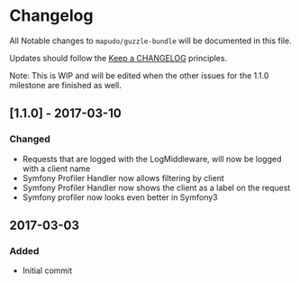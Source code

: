# Changelog

All Notable changes to `mapudo/guzzle-bundle` will be documented in this file.

Updates should follow the [Keep a CHANGELOG](http://keepachangelog.com/) principles.

Note: This is WIP and will be edited when the other issues for the 1.1.0 milestone are finished as well.

## [1.1.0] - 2017-03-10
### Changed
- Requests that are logged with the LogMiddleware, will now be logged with a client name
- Symfony Profiler Handler now allows filtering by client
- Symfony Profiler Handler now shows the client as a label on the request
- Symfony profiler now looks even better in Symfony3

## 2017-03-03 

### Added
- Initial commit
